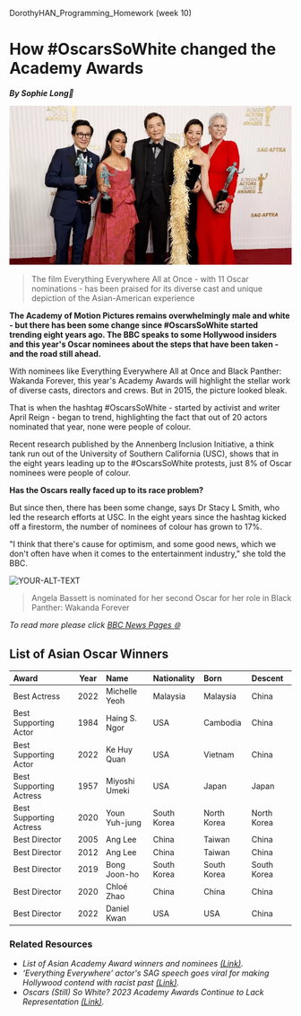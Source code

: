 DorothyHAN_Programming_Homework (week 10)  

# How \#OscarsSoWhite changed the Academy Awards  
***By Sophie Long:pencil:***

![The film Everything Everywhere All at Once - with 11 Oscar nominations - has been praised for its diverse cast and unique depiction of the Asian-American experience.](image_oscar.png)
> The film Everything Everywhere All at Once - with 11 Oscar nominations - has been praised for its diverse cast and unique depiction of the Asian-American experience

**The Academy of Motion Pictures remains overwhelmingly male and white - but there has been some change since #OscarsSoWhite started trending eight years ago. The BBC speaks to some Hollywood insiders and this year's Oscar nominees about the steps that have been taken - and the road still ahead.**  

With nominees like Everything Everywhere All at Once and Black Panther: Wakanda Forever, this year's Academy Awards will highlight the stellar work of diverse casts, directors and crews. But in 2015, the picture looked bleak.  

That is when the hashtag #OscarsSoWhite - started by activist and writer April Reign - began to trend, highlighting the fact that out of 20 actors nominated that year, none were people of colour.  

Recent research published by the Annenberg Inclusion Initiative, a think tank run out of the University of Southern California (USC), shows that in the eight years leading up to the #OscarsSoWhite protests, just 8% of Oscar nominees were people of colour.  

**Has the Oscars really faced up to its race problem?**  

But since then, there has been some change, says Dr Stacy L Smith, who led the research efforts at USC. In the eight years since the hashtag kicked off a firestorm, the number of nominees of colour has grown to 17%.  

"I think that there's cause for optimism, and some good news, which we don't often have when it comes to the entertainment industry," she told the BBC.  

<picture>
 <source media="(prefers-color-scheme: dark)" srcset="https://ichef.bbci.co.uk/news/976/cpsprodpb/8338/production/_128929533_gettyimages-1436968094.jpg.webp">
 <img alt="YOUR-ALT-TEXT" src="https://ichef.bbci.co.uk/news/976/cpsprodpb/8338/production/_128929533_gettyimages-1436968094.jpg.webp">
</picture>  

> Angela Bassett is nominated for her second Oscar for her role in Black Panther: Wakanda Forever  

*To read more please click [BBC News Pages :globe_with_meridians:](https://www.bbc.com/news/world-us-canada-64883399)*

## List of Asian Oscar Winners
|Award|Year|Name|Nationality|Born|Descent|
|:---|:---:|:---|:---|:---|:---|
|Best Actress|2022|Michelle Yeoh|Malaysia|Malaysia|China|
|Best Supporting Actor|1984|Haing S. Ngor|USA|Cambodia|China|
|Best Supporting Actor|2022|Ke Huy Quan|USA|Vietnam|China|
|Best Supporting Actress|1957|Miyoshi Umeki|USA|Japan|Japan|
|Best Supporting Actress|2020|Youn Yuh-jung|South Korea|North Korea|North Korea|
|Best Director|2005|Ang Lee|China|Taiwan|China|
|Best Director|2012|Ang Lee|China|Taiwan|China|
|Best Director|2019|Bong Joon-ho|South Korea|South Korea|South Korea|
|Best Director|2020|Chloé Zhao|China|China|China|
|Best Director|2022|Daniel Kwan|USA|USA|China|
  
### Related Resources  
- *List of Asian Academy Award winners and nominees [(Link)](https://en.wikipedia.org/wiki/List_of_Asian_Academy_Award_winners_and_nominees).*  
- *‘Everything Everywhere’ actor's SAG speech goes viral for making Hollywood contend with racist past [(Link)](https://www.nbcnews.com/news/asian-america/everything-everywhere-actors-sag-speech-goes-viral-making-hollywood-co-rcna72460).*
- *Oscars (Still) So White? 2023 Academy Awards Continue to Lack Representation [(Link)](https://news.wttw.com/2023/03/11/oscars-still-so-white-2023-academy-awards-continue-lack-representation).*  
